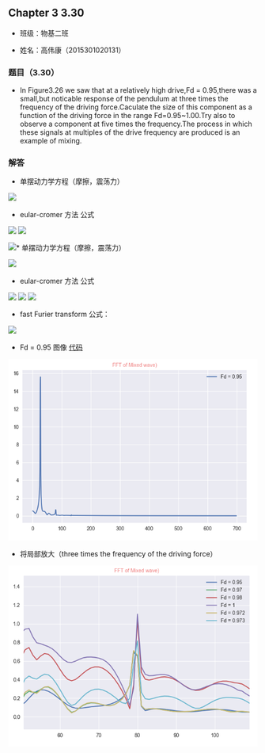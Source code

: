 ## Chapter 3 3.30

* 班级：物基二班

* 姓名：高伟康（2015301020131）

### 题目（3.30）

*  In Figure3.26 we saw that at a relatively high drive,Fd = 0.95,there was a small,but noticable response of the pendulum at three times
the frequency of the driving force.Caculate the size of this component as a function of the driving force in the range Fd=0.95~1.00.Try 
also to observe a component at five times the frequency.The process in which these signals at multiples of the drive frequency are produced
is an example of mixing.

### 解答

* 单摆动力学方程（摩擦，震荡力）

<img src="http://latex.codecogs.com/gif.latex?\frac{d^{2}\theta}{dt^{2}}=-\frac{g}{l}sin\theta-q\frac{d\theta}{dt}+F_{D}sin(\Omega_{D}t)">

* eular-cromer 方法 公式

<img src="http://latex.codecogs.com/gif.latex?\omega_{i+1}=\omega_{i}-\frac{d^{2}\theta}{dt^{2}}\Delta\,t">

<img src="http://latex.codecogs.com/gif.latex?\theta\,_{i+1}=\theta_{i}+\omega_{i+1}\Delta\,t">

<img src="http://latex.codecogs.com/gif.latex?t_{i+1}=t_{i}+\Delta\,t">* 单摆动力学方程（摩擦，震荡力）

<img src="http://latex.codecogs.com/gif.latex?\frac{d^{2}\theta}{dt^{2}}=-\frac{g}{l}sin\theta-q\frac{d\theta}{dt}+F_{D}sin(\Omega_{D}t)">

* eular-cromer 方法 公式

<img src="http://latex.codecogs.com/gif.latex?\omega_{i+1}=\omega_{i}-\frac{d^{2}\theta}{dt^{2}}\Delta\,t">

<img src="http://latex.codecogs.com/gif.latex?\theta\,_{i+1}=\theta_{i}+\omega_{i+1}\Delta\,t">

<img src="http://latex.codecogs.com/gif.latex?t_{i+1}=t_{i}+\Delta\,t">

* fast Furier transform 公式：

<img src="http://latex.codecogs.com/gif.latex?\,X(k)=\sum_{n=0}^{N-1}\,x(n)W_{N}^{nk},\W_{N}=e^{-j\frac{2\pi}{N}\,}">

* Fd = 0.95 图像 [代码](./3.30.py)

<img src="https://github.com/gwk-01/computationalphysics_N2015301020131/blob/master/exercise8/0.95.png">

* 将局部放大（three times the frequency of the driving force）

<img src="https://github.com/gwk-01/computationalphysics_N2015301020131/blob/master/exercise8/放大.png">





